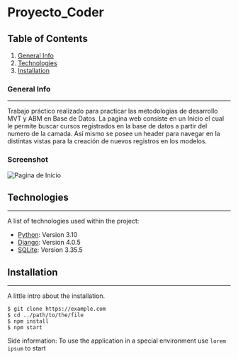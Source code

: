# Proyecto_Coder

## Table of Contents
1. [General Info](#general-info)
2. [Technologies](#technologies)
3. [Installation](#installation)
### General Info
***
Trabajo práctico realizado para practicar las metodologias de desarrollo MVT y ABM en Base de Datos. 
La pagina web consiste en un Inicio el cual le permite buscar cursos registrados en la base de datos a partir del numero de la camada. Así mismo se posee un header para navegar en la distintas vistas para la creación de nuevos registros en los modelos.
### Screenshot
![Pagina de Inicio](https://github.com/FrancisEspo/Proyecto_Coder/blob/ff138b227b84419eb569c8ec1b6584ca759db5e9/app_coder/static/app_coder/assets/img/Inicio.png)
## Technologies
***
A list of technologies used within the project:
* [Python](https://www.python.org/): Version 3.10 
* [Django](https://www.djangoproject.com/): Version 4.0.5
* [SQLite](https://www.sqlite.org/index.html): Version 3.35.5
## Installation
***
A little intro about the installation. 
```
$ git clone https://example.com
$ cd ../path/to/the/file
$ npm install
$ npm start
```
Side information: To use the application in a special environment use ```lorem ipsum``` to start
